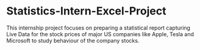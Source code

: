 # Statistics-Intern-Excel-Project
This internship project focuses on preparing a statistical report capturing Live Data for the stock prices of major US companies like Apple, Tesla and Microsoft to study behaviour of the company stocks.
